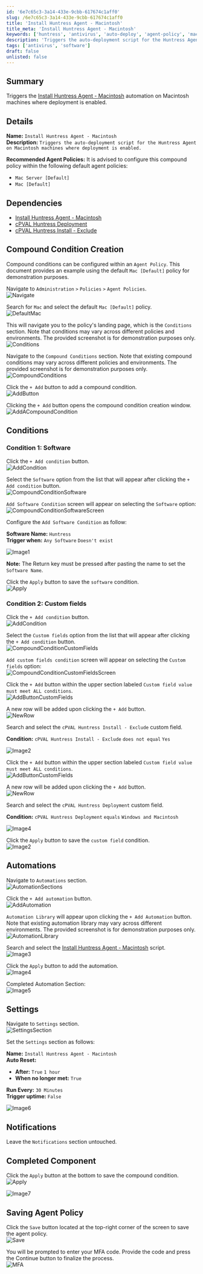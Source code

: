 ```yaml
---
id: '6e7c65c3-3a14-433e-9cbb-617674c1aff0'
slug: /6e7c65c3-3a14-433e-9cbb-617674c1aff0
title: 'Install Huntress Agent - Macintosh'
title_meta: 'Install Huntress Agent - Macintosh'
keywords: ['huntress', 'antivirus', 'auto-deploy', 'agent-policy', 'mac']
description: 'Triggers the auto-deployment script for the Huntress Agent on Macintosh machines where deployment is enabled.'
tags: ['antivirus', 'software']
draft: false
unlisted: false
---
```


## Summary

Triggers the [Install Huntress Agent - Macintosh](../automations/install-huntress-agent-macintosh.md) automation on Macintosh machines where deployment is enabled.

## Details

**Name:** `Install Huntress Agent - Macintosh`  
**Description:** `Triggers the auto-deployment script for the Huntress Agent on Macintosh machines where deployment is enabled.`  

**Recommended Agent Policies:** It is advised to configure this compound policy within the following default agent policies:

- `Mac Server [Default]`
- `Mac [Default]`

## Dependencies

- [Install Huntress Agent - Macintosh](../automations/install-huntress-agent-macintosh.md)  
- [cPVAL Huntress Deployment](../custom-fields/cpval-huntress-deployment.md)  
- [cPVAL Huntress Install - Exclude](../custom-fields/cpval-huntress-install-exclude.md)

## Compound Condition Creation

Compound conditions can be configured within an `Agent Policy`. This document provides an example using the default `Mac [Default]` policy for demonstration purposes.

Navigate to `Administration` `>` `Policies` `>` `Agent Policies`.  
![Navigate](../../../static/img/ninja-one-compound-conditions-common-screenshots/agentpolicies.png)

Search for `Mac` and select the default `Mac [Default]` policy.  
![DefaultMac](../../../static/img/ninja-one-compound-conditions-common-screenshots/defaultmac.png)

This will navigate you to the policy's landing page, which is the `Conditions` section. Note that conditions may vary across different policies and environments. The provided screenshot is for demonstration purposes only.  
![Conditions](../../../static/img/ninja-one-compound-conditions-common-screenshots/macconditionssection.png)

Navigate to the `Compound Conditions` section. Note that existing compound conditions may vary across different policies and environments. The provided screenshot is for demonstration purposes only.  
![CompoundConditions](../../../static/img/ninja-one-compound-conditions-common-screenshots/macworkstationscompoundconditionssection.png)

Click the `+ Add` button to add a compound condition.  
![AddButton](../../../static/img/ninja-one-compound-conditions-common-screenshots/addbutton.png)

Clicking the `+ Add` button opens the compound condition creation window.  
![AddACompoundCondition](../../../static/img/ninja-one-compound-conditions-common-screenshots/addacompoundcondition.png)

## Conditions

### Condition 1: Software

Click the `+ Add condition` button.  
![AddCondition](../../../static/img/ninja-one-compound-conditions-common-screenshots/addcondition.png)

Select the `Software` option from the list that will appear after clicking the `+ Add condition` button.  
![CompoundConditionSoftware](../../../static/img/ninja-one-compound-conditions-common-screenshots/compoundconditionsoftware.png)

`Add Software Condition` screen will appear on selecting the `Software` option:  
![CompoundConditionSoftwareScreen](../../../static/img/ninja-one-compound-conditions-common-screenshots/compoundconditionsoftwarescreen.png)

Configure the `Add Software Condition` as follow:  

**Software Name:** `Huntress`  
**Trigger when:** `Any Software` `Doesn't exist`  

![Image1](../../../static/img/ninja-one-compound-condition-install-huntress-agent-macintosh/image1.png)

**Note:** The Return key must be pressed after pasting the name to set the `Software Name`.

Click the `Apply` button to save the `software` condition.  
![Apply](../../../static/img/ninja-one-compound-conditions-common-screenshots/apply.png)

### Condition 2: Custom fields

Click the `+ Add condition` button.  
![AddCondition](../../../static/img/ninja-one-compound-conditions-common-screenshots/addcondition.png)

Select the `Custom fields` option from the list that will appear after clicking the `+ Add condition` button.  
![CompoundConditionCustomFields](../../../static/img/ninja-one-compound-conditions-common-screenshots/compoundconditioncustomfields.png)

`Add custom fields condition` screen will appear on selecting the `Custom fields` option:  
![CompoundConditionCustomFieldsScreen](../../../static/img/ninja-one-compound-conditions-common-screenshots/compoundconditioncustomfieldsscreen.png)

Click the `+ Add` button within the upper section labeled `Custom field value must meet ALL conditions`.  
![AddButtonCustomFields](../../../static/img/ninja-one-compound-conditions-common-screenshots/addbuttoncustomfields.png)

A new row will be added upon clicking the `+ Add` button.  
![NewRow](../../../static/img/ninja-one-compound-conditions-common-screenshots/searchcustomfield.png)

Search and select the `cPVAL Huntress Install - Exclude` custom field.

**Condition:** `cPVAL Huntress Install - Exclude` `does not equal` `Yes`

![Image2](../../../static/img/ninja-one-compound-condition-install-huntress-agent-windows/image2.png)

Click the `+ Add` button within the upper section labeled `Custom field value must meet ALL conditions`.  
![AddButtonCustomFields](../../../static/img/ninja-one-compound-conditions-common-screenshots/addbuttoncustomfields.png)

A new row will be added upon clicking the `+ Add` button.  
![NewRow](../../../static/img/ninja-one-compound-conditions-common-screenshots/searchcustomfield.png)

Search and select the `cPVAL Huntress Deployment` custom field.

**Condition:** `cPVAL Huntress Deployment` `equals` `Windows and Macintosh`

![Image4](../../../static/img/ninja-one-compound-condition-install-huntress-agent-windows/image4.png)

Click the `Apply` button to save the `custom field` condition.  
![Image2](../../../static/img/ninja-one-compound-condition-install-huntress-agent-macintosh/image2.png)

## Automations

Navigate to `Automations` section.  
![AutomationSections](../../../static/img/ninja-one-compound-conditions-common-screenshots/automationssection.png)

Click the `+ Add automation` button.  
![AddAutomation](../../../static/img/ninja-one-compound-conditions-common-screenshots/addautomations.png)

`Automation Library` will appear upon clicking the `+ Add Automation` button. Note that existing automation library may vary across different environments. The provided screenshot is for demonstration purposes only.  
![AutomationLibrary](../../../static/img/ninja-one-compound-conditions-common-screenshots/automationlibrary.png)

Search and select the [Install Huntress Agent - Macintosh](../automations/install-huntress-agent-macintosh.md) script.  
![Image3](../../../static/img/ninja-one-compound-condition-install-huntress-agent-macintosh/image3.png)

Click the `Apply` button to add the automation.  
![Image4](../../../static/img/ninja-one-compound-condition-install-huntress-agent-macintosh/image4.png)

Completed Automation Section:  
![Image5](../../../static/img/ninja-one-compound-condition-install-huntress-agent-macintosh/image5.png)

## Settings

Navigate to `Settings` section.  
![SettingsSection](../../../static/img/ninja-one-compound-conditions-common-screenshots/settingssection.png)

Set the `Settings` section as follows:  

**Name:** `Install Huntress Agent - Macintosh`  
**Auto Reset:**

- **After:** `True` `1 hour`
- **When no longer met:** `True`

**Run Every:** `30 Minutes`  
**Trigger uptime:** `False`  

![Image6](../../../static/img/ninja-one-compound-condition-install-huntress-agent-macintosh/image6.png)

## Notifications

Leave the `Notifications` section untouched.

## Completed Component

Click the `Apply` button at the bottom to save the compound condition.  
![Apply](../../../static/img/ninja-one-compound-conditions-common-screenshots/apply.png)

![Image7](../../../static/img/ninja-one-compound-condition-install-huntress-agent-macintosh/image7.png)

## Saving Agent Policy

Click the `Save` button located at the top-right corner of the screen to save the agent policy.  
![Save](../../../static/img/ninja-one-compound-conditions-common-screenshots/save.png)

You will be prompted to enter your MFA code. Provide the code and press the Continue button to finalize the process.  
![MFA](../../../static/img/ninja-one-compound-conditions-common-screenshots/mfa.png)
